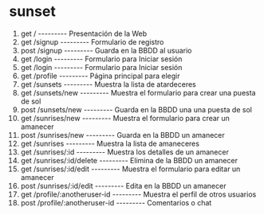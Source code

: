 # sunset
1. get /  --------- Presentación de la Web
2. get /signup  --------- Formulario de registro
3. post /signup --------- Guarda en la BBDD al usuario
4. get /login  --------- Formulario para Iniciar sesión
5. get /login  --------- Formulario para Iniciar sesión
6. get /profile  --------- Página principal para elegir
7. get /sunsets  --------- Muestra la lista de atardeceres
8. get /sunsets/new  --------- Muestra el formulario para crear una puesta de sol
9. post /sunsets/new  --------- Guarda en la BBDD una una puesta de sol
10. get /sunrises/new --------- Muestra el formulario para crear un amanecer
11. post /sunrises/new --------- Guarda en la BBDD un amanecer
12. get /sunrises --------- Muestra la lista de amaneceres
13. get /sunrises/:id --------- Muestra los detalles de un amanecer
14. get /sunrises/:id/delete --------- Elimina de la BBDD un amanecer
15. get /sunrises/:id/edit --------- Muestra el formulario para editar un amanecer
16. post /sunrises/:id/edit --------- Edita en la BBDD un amanecer
17. get /profile/:anotheruser-id --------- Muestra el perfil de otros usuarios
18. post /profile/:anotheruser-id --------- Comentarios o chat